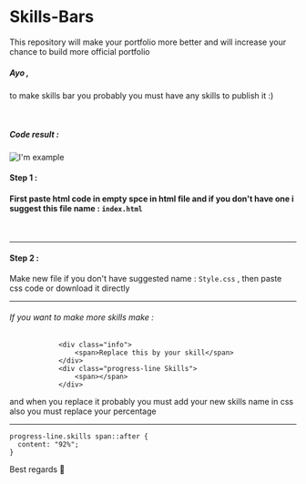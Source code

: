 # Skills-Bars
This repository will make your portfolio more better and will increase your chance to build more official portfolio 


##### Ayo ,
 to make skills bar you probably you must have any skills to publish it :)

<br>

##### Code result : 
![I'm example](https://cdn.discordapp.com/attachments/956682149979889705/965086124060069988/unknown.png)


#### Step 1 : 

#### First paste html code in empty spce in html file and if you don't have one i suggest this file name : ```index.html```

<br>
<hr>

#### Step 2 :

Make new file if you don't have suggested name : ```Style.css``` , 
then paste css code or download it directly
<br>

<hr>

###### If you want to make more skills make :

```<div class="bar">
            <div class="info">
                <span>Replace this by your skill</span>
            </div>
            <div class="progress-line Skills">
                <span></span>
            </div>
```
and when you replace it probably you must add your new skills name in css also you must replace your percentage 
 <hr>

``` 
progress-line.skills span::after {
  content: "92%";
}
```

Best regards :wave: 
